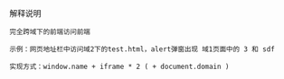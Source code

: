 解释说明

	完全跨域下的前端访问前端

	示例：网页地址栏中访问域2下的test.html，alert弹窗出现 域1页面中的 3 和 sdf

	实现方式：window.name + iframe * 2 ( + document.domain )